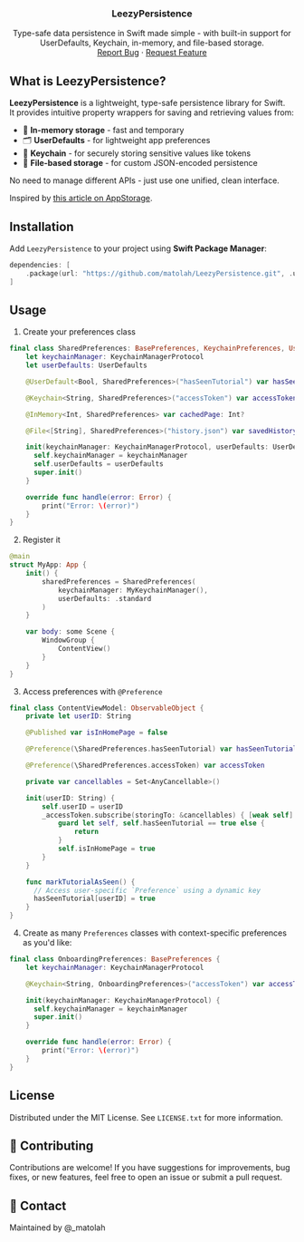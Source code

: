 <a name="readme-top"></a>

<div align="center">
  <h3 align="center">LeezyPersistence</h3>
  
  <p align="center">
    Type-safe data persistence in Swift made simple - with built-in support for UserDefaults, Keychain, in-memory, and file-based storage.
    <br />
    <a href="https://github.com/matolah/LeezyPersistence/issues">Report Bug</a>
    ·
    <a href="https://github.com/matolah/LeezyPersistence/issues">Request Feature</a>
  </p>
</div>

## What is LeezyPersistence?

**LeezyPersistence** is a lightweight, type-safe persistence library for Swift.  
It provides intuitive property wrappers for saving and retrieving values from:

- 🧠 **In-memory storage** - fast and temporary
- 🗂️ **UserDefaults** - for lightweight app preferences
- 🔐 **Keychain** - for securely storing sensitive values like tokens
- 📁 **File-based storage** - for custom JSON-encoded persistence

No need to manage different APIs - just use one unified, clean interface.

Inspired by [this article on AppStorage](https://www.avanderlee.com/swift/appstorage-explained).

## Installation

Add `LeezyPersistence` to your project using **Swift Package Manager**:

```swift
dependencies: [
    .package(url: "https://github.com/matolah/LeezyPersistence.git", .upToNextMajor(from: "1.0.0"))
]
```

## Usage

1. Create your preferences class

```swift
final class SharedPreferences: BasePreferences, KeychainPreferences, UserDefaultPreferences {
    let keychainManager: KeychainManagerProtocol
    let userDefaults: UserDefaults

    @UserDefault<Bool, SharedPreferences>("hasSeenTutorial") var hasSeenTutorial: Bool?

    @Keychain<String, SharedPreferences>("accessToken") var accessToken: String?

    @InMemory<Int, SharedPreferences> var cachedPage: Int?

    @File<[String], SharedPreferences>("history.json") var savedHistory: [String]?

    init(keychainManager: KeychainManagerProtocol, userDefaults: UserDefaults) {
      self.keychainManager = keychainManager
      self.userDefaults = userDefaults
      super.init()
    }

    override func handle(error: Error) {
        print("Error: \(error)")
    }
}
```

2. Register it

```swift
@main
struct MyApp: App {
    init() {
        sharedPreferences = SharedPreferences(
            keychainManager: MyKeychainManager(),
            userDefaults: .standard
        )
    }

    var body: some Scene {
        WindowGroup {
            ContentView()
        }
    }
}
```

3. Access preferences with `@Preference`

```swift
final class ContentViewModel: ObservableObject {
    private let userID: String

    @Published var isInHomePage = false

    @Preference(\SharedPreferences.hasSeenTutorial) var hasSeenTutorial

    @Preference(\SharedPreferences.accessToken) var accessToken

    private var cancellables = Set<AnyCancellable>()

    init(userID: String) {
        self.userID = userID
        _accessToken.subscribe(storingTo: &cancellables) { [weak self] _ in
            guard let self, self.hasSeenTutorial == true else { 
                return 
            }
            self.isInHomePage = true
        }
    }

    func markTutorialAsSeen() {
      // Access user-specific `Preference` using a dynamic key
      hasSeenTutorial[userID] = true
    }
}
```

4. Create as many `Preferences` classes with context-specific preferences as you'd like:

```swift
final class OnboardingPreferences: BasePreferences {
    let keychainManager: KeychainManagerProtocol

    @Keychain<String, OnboardingPreferences>("accessToken") var accessToken: String?

    init(keychainManager: KeychainManagerProtocol) {
      self.keychainManager = keychainManager
      super.init()
    }

    override func handle(error: Error) {
        print("Error: \(error)")
    }
}
```

## License

Distributed under the MIT License. See `LICENSE.txt` for more information.

## 🤝 Contributing

Contributions are welcome!
If you have suggestions for improvements, bug fixes, or new features, feel free to open an issue or submit a pull request.

## 💬 Contact

Maintained by @_matolah
